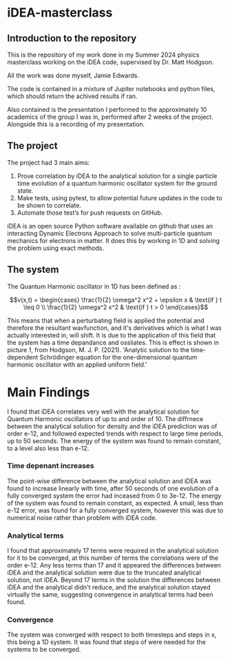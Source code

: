 # iDEA-masterclass

## Introduction to the repository
This is the repository of my work done in my Summer 2024 physics masterclass working on the iDEA code, supervised by Dr. Matt Hodgson.

All the work was done myself, Jamie Edwards.

The code is contained in a mixture of Jupiter notebooks and python files, which should return the achived results if ran.

Also contained is the presentation I performed to the approximately 10 academics of the group I was in, performed after 2 weeks of the project. Alongside this is a recording of my presentation.

## The project

The project had 3 main aims:

1) Prove correlation by iDEA to the analytical solution for a single particle time evolution of a quantum harmonic oscillator system for the ground state.
2) Make tests, using pytest, to allow potential future updates in the code to be shown to correlate.
3) Automate those test’s for push requests on GitHub.

iDEA is an open source Python software available on github that uses an interacting Dynamic Electrons Approach to solve multi-particle quantum mechanics for electrons in matter. It does this by working in 1D and solving the problem using exact methods.

## The system

The Quantum Harmonic oscillator in 1D has been defined as :
```math
v(x,t) = 
\begin{cases} 
\frac{1}{2} \omega^2 x^2 + \epsilon x & \text{if } t \leq 0 \\ 
\frac{1}{2} \omega^2 x^2 & \text{if } t > 0 
\end{cases}
```

This means that when a perturbating field is applied the potential and therefore the resultant wavfunction, and it's derivatives which is what I was actually interested in, will shift. It is due to the  application of this field that the system has a time depandance and ossliates. This is effect is shown in picture 1, from Hodgson, M. J. P. (2021). 'Analytic solution to the time-dependent Schrödinger equation for the one-dimensional quantum harmonic oscillator with an applied uniform field.'

# Main Findings

I found that iDEA correlates very well with the analytical solution for Quantum Harmonic oscillators of up to and order of 10. The diffrnece between the analytical solution for density and the iDEA prediction was of order e-12, and followed expected trends with respect to large time periods, up to 50 seconds. The energy of the system was found to remain constant, to a level also less than e-12.


### Time depenant increases

The point-wise difference between the analytical solution and iDEA was found to increase linearly with time, after 50 seconds of one evolution of a fully converged system the error had inceased from 0 to 3e-12. The energy of the system was found to remain constant, as expected. A small, less than e-12 error, was found for a fully converged system, however this was due to numerical noise rather than problem with iDEA code.

### Analytical terms

I found that approximately 17 terms were required in the analytical solution for it to be converged, at this number of terms the correlations were of the order e-12. Any less terms than 17 and it appeared the differences between iDEA and the analytical solution were due to the truncated analytical solution, not iDEA. Beyond 17 terms in the solution the differences between iDEA and the analytical didn't reduce, and the analytical solution stayed virtually the same, suggesting convergence in analytical terms had been found.

### Convergence

The system was converged with respect to both timesteps and steps in x, this being a 1D system. It was found that steps of were needed for the systems to be converged.









